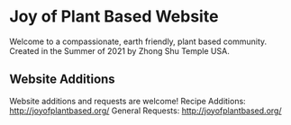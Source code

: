 # Joy of Plant Based Website
Welcome to a compassionate, earth friendly, plant based community. Created in the Summer of 2021 by Zhong Shu Temple USA.
## Website Additions
Website additions and requests are welcome!
Recipe Additions: http://joyofplantbased.org/
General Requests: http://joyofplantbased.org/